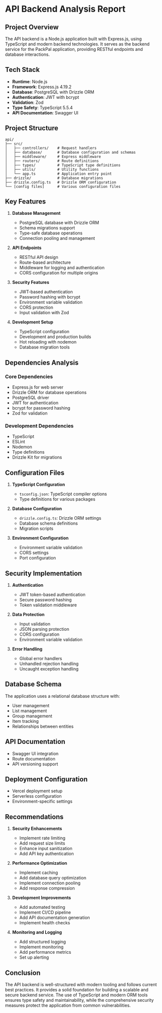 # API Backend Analysis Report

## Project Overview
The API backend is a Node.js application built with Express.js, using TypeScript and modern backend technologies. It serves as the backend service for the PackPal application, providing RESTful endpoints and database interactions.

## Tech Stack

- **Runtime**: Node.js
- **Framework**: Express.js 4.19.2
- **Database**: PostgreSQL with Drizzle ORM
- **Authentication**: JWT with bcrypt
- **Validation**: Zod
- **Type Safety**: TypeScript 5.5.4
- **API Documentation**: Swagger UI

## Project Structure
```
api/
├── src/
│   ├── controllers/    # Request handlers
│   ├── database/       # Database configuration and schemas
│   ├── middleware/     # Express middleware
│   ├── routers/        # Route definitions
│   ├── types/          # TypeScript type definitions
│   ├── utils/          # Utility functions
│   └── app.ts          # Application entry point
├── drizzle/            # Database migrations
├── drizzle.config.ts   # Drizzle ORM configuration
└── [config files]      # Various configuration files
```

## Key Features
1. **Database Management**
   - PostgreSQL database with Drizzle ORM
   - Schema migrations support
   - Type-safe database operations
   - Connection pooling and management

2. **API Endpoints**
   - RESTful API design
   - Route-based architecture
   - Middleware for logging and authentication
   - CORS configuration for multiple origins

3. **Security Features**
   - JWT-based authentication
   - Password hashing with bcrypt
   - Environment variable validation
   - CORS protection
   - Input validation with Zod

4. **Development Setup**
   - TypeScript configuration
   - Development and production builds
   - Hot reloading with nodemon
   - Database migration tools

## Dependencies Analysis
### Core Dependencies
- Express.js for web server
- Drizzle ORM for database operations
- PostgreSQL driver
- JWT for authentication
- bcrypt for password hashing
- Zod for validation

### Development Dependencies
- TypeScript
- ESLint
- Nodemon
- Type definitions
- Drizzle Kit for migrations

## Configuration Files
1. **TypeScript Configuration**
   - `tsconfig.json`: TypeScript compiler options
   - Type definitions for various packages

2. **Database Configuration**
   - `drizzle.config.ts`: Drizzle ORM settings
   - Database schema definitions
   - Migration scripts

3. **Environment Configuration**
   - Environment variable validation
   - CORS settings
   - Port configuration

## Security Implementation
1. **Authentication**
   - JWT token-based authentication
   - Secure password hashing
   - Token validation middleware

2. **Data Protection**
   - Input validation
   - JSON parsing protection
   - CORS configuration
   - Environment variable validation

3. **Error Handling**
   - Global error handlers
   - Unhandled rejection handling
   - Uncaught exception handling

## Database Schema
The application uses a relational database structure with:
- User management
- List management
- Group management
- Item tracking
- Relationships between entities

## API Documentation
- Swagger UI integration
- Route documentation
- API versioning support

## Deployment Configuration
- Vercel deployment setup
- Serverless configuration
- Environment-specific settings

## Recommendations
1. **Security Enhancements**
   - Implement rate limiting
   - Add request size limits
   - Enhance input sanitization
   - Add API key authentication

2. **Performance Optimization**
   - Implement caching
   - Add database query optimization
   - Implement connection pooling
   - Add response compression

3. **Development Improvements**
   - Add automated testing
   - Implement CI/CD pipeline
   - Add API documentation generation
   - Implement health checks

4. **Monitoring and Logging**
   - Add structured logging
   - Implement monitoring
   - Add performance metrics
   - Set up alerting

## Conclusion
The API backend is well-structured with modern tooling and follows current best practices. It provides a solid foundation for building a scalable and secure backend service. The use of TypeScript and modern ORM tools ensures type safety and maintainability, while the comprehensive security measures protect the application from common vulnerabilities. 